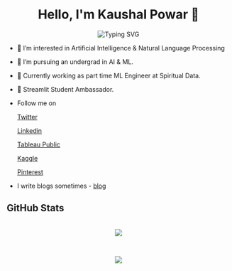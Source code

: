 <h1 align="center">Hello, I'm Kaushal Powar 👋  </h1>

<p align="center">
  <img src="https://readme-typing-svg.herokuapp.com?font=&color=964EF4&lines=Learning+Generative+AI&center=true" alt="Typing SVG">
</p>

- 👀 I’m interested in Artificial Intelligence & Natural Language Processing <br/>
- 🌱 I’m pursuing an undergrad in AI & ML.<br/>
- 💼 Currently working as part time ML Engineer at Spiritual Data.
- 🎈 Streamlit Student Ambassador.
- Follow me on

  [Twitter](https://twitter.com/Obelisk_1531)

  [Linkedin](https://www.linkedin.com/in/kaushal-powar-a52b1a159/)
  
  [Tableau Public](https://public.tableau.com/app/profile/kaushal.powar7753)
  
  [Kaggle](https://www.kaggle.com/kaushalpowar)
  
  [Pinterest](https://in.pinterest.com/kaushal_1531/)
  
 - I write blogs sometimes - [blog](https://writtenbykaushal.com/)

<h2>GitHub Stats</h2>

<p align="center">
  <br>
 
  <img src="https://github-readme-stats.vercel.app/api?username=kaushalpowar&show_icons=true&theme=tokyonight" />
  

</p>

<br/>

<p align="center">
 
  <img src="https://github-readme-stats.vercel.app/api/top-langs?username=kaushalpowar&langs_count=10&show_icons=true&theme=tokyonight&locale=en&layout=compact"/>
</p>




